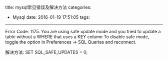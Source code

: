 ﻿title: mysql常见错误及解决方法
categories:
  - Mysql
date: 2016-01-19 17:51:05
tags:
---

Error Code: 1175. You are using safe update mode and you tried to update a table without a WHERE that uses a KEY column To disable safe mode, 
toggle the option in Preferences -> SQL Queries and reconnect.

解决方法:
SET SQL_SAFE_UPDATES = 0;


